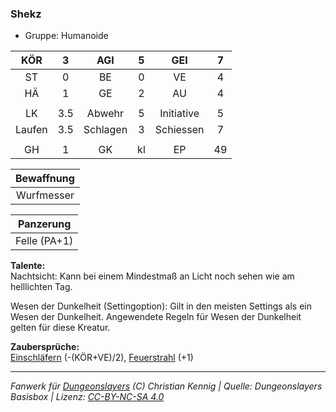 ### Shekz

- Gruppe: Humanoide

|  KÖR   |  3  |   AGI    |  5  |    GEI     |  7  |
| :----: | :-: | :------: | :-: | :--------: | :-: |
|   ST   |  0  |    BE    |  0  |     VE     |  4  |
|   HÄ   |  1  |    GE    |  2  |     AU     |  4  |
|        |     |          |     |            |     |
|   LK   | 3.5 |  Abwehr  |  5  | Initiative |  5  |
| Laufen | 3.5 | Schlagen |  3  | Schiessen  |  7  |
|        |     |          |     |            |     |
|   GH   |  1  |    GK    | kl  |     EP     | 49  |

| Bewaffnung |
| :--------: |
| Wurfmesser |

|  Panzerung   |
| :----------: |
| Felle (PA+1) |

**Talente:**  
Nachtsicht: Kann bei einem Mindestmaß an Licht noch sehen wie am helllichten Tag.

Wesen der Dunkelheit (Settingoption): Gilt in den meisten Settings als ein Wesen der Dunkelheit. Angewendete Regeln für Wesen der Dunkelheit gelten für diese Kreatur.

**Zaubersprüche:**  
[Einschläfern](/grw/zauber/einschlaefern.md) (-(KÖR+VE)/2), [Feuerstrahl](/grw/zauber/feuerstrahl.md) (+1)

---

_Fanwerk für [Dungeonslayers](https://www.dungeonslayers.net/) (C) Christian Kennig | Quelle: Dungeonslayers Basisbox | Lizenz: [CC-BY-NC-SA 4.0](https://creativecommons.org/licenses/by-nc-sa/4.0/deed.de)_
